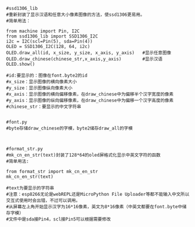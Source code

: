     #ssd1306_lib
    #重新封装了显示汉语和任意大小像素图像的方法，使ssd1306更易用。
    #简单用法：
    
    from machine import Pin, I2C
    from ssd1306_lib import SSD1306_I2C
    i2c = I2C(scl=Pin(5), sda=Pin(4))
    OLED = SSD1306_I2C(128, 64, i2c)
    OLED.draw_all(id, x_size, y_size, x_axis, y_axis)   #显示任意图像
    OLED.draw_chinese(chinese_str,x_axis,y_axis)        #显示汉语
    OLED.show()
    
    #id:要显示的：图像在font.byte2的id
    #x_size：显示图像的横向像素大小
    #y_size：显示图像纵向像素大小
    #x_axis：显示图像的横向偏移像素，在draw_chinese中为偏移半个汉字宽度的像素
    #y_axis：显示图像的纵向偏移像素，在draw_chinese中为偏移一个汉字高度的像素
    #chinese_str：要显示的中文字符串


    #font.py
    #byte存储draw_chinese的字模，byte2储存draw_all的字模



    #format_str.py
    #mk_cn_en_str(text)封装了128*64的oled屏格式化显示中英文字符的函数
    #简单用法:
     
    from format_str import mk_cn_en_str
    mk_cn_en_str(text)
    
    #text为要显示的字符串
    #注意：esp8266无论是webREPL还是MicroPython File Uploader等都不能输入中文所以交互式使用时会出错，不过可以调用。
    #从屏幕左上角开始显示汉字为16*16像素，英文为8*16像素（中英文都要在font.byte中储存字模）
    #文件中是sda接Pin4，scl接Pin5可以根据需要修改
